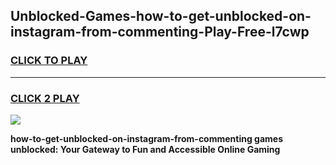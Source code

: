 
## Unblocked-Games-how-to-get-unblocked-on-instagram-from-commenting-Play-Free-l7cwp
<h3>
<a href="https://premium76.site?title=how-to-get-unblocked-on-instagram-from-commenting&ref=18A1">CLICK TO PLAY</a></h3>
<hr>

<h3>
<a href="https://premium76.site?title=how-to-get-unblocked-on-instagram-from-commenting&ref=18A1">CLICK 2 PLAY</a>
  
</h3>

<a href="https://premium76.site?title=how-to-get-unblocked-on-instagram-from-commenting&ref=18A1"><img src="https://clearcache.store/games.png"></a>


**how-to-get-unblocked-on-instagram-from-commenting games unblocked: Your Gateway to Fun and Accessible Online Gaming**
